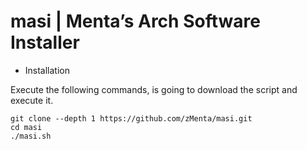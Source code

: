 # masi | Menta’s Arch Software Installer

- Installation

Execute the following commands, is going to download the script and execute it.

```
git clone --depth 1 https://github.com/zMenta/masi.git
cd masi 
./masi.sh
```
